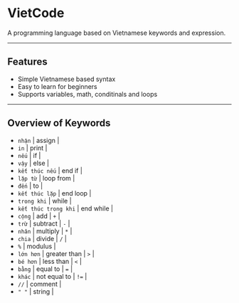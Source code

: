 # VietCode

A programming language based on Vietnamese keywords and expression.

---

## Features

- Simple Vietnamese based syntax
- Easy to learn for beginners
- Supports variables, math, conditinals and loops

---

## Overview of Keywords

- `nhận`  | assign |                                
- `in`  | print |                                   
- `nếu`  | if |
- `vậy`  | else |
- `kết thúc nếu`  | end if |
- `lặp từ`  | loop from |
- `đến`  | to |
- `kết thúc lặp`  | end loop | 
- `trong khi`  | while |
- `kết thúc trong khi`  | end while | 
- `cộng`  | add | `+` |
- `trừ`  | subtract | `-` |
- `nhân`  | multiply | `*` |
- `chia`  | divide | `/` |
- `%`  | modulus |
- `lớn hơn`  | greater than | `>` |
- `bé hơn`  | less than | `<` |
- `bằng`  | equal to | `=` |
- `khác`  | not equal to | `!=` |
- `//`  | comment |
- `" "`  | string |
